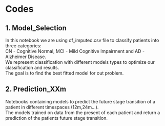 # Codes
## 1. Model_Selection
  In this notebook we are using df_imputed.csv file to classify patients into three categories: <br>
  CN - Cognitive Normal, MCI - Mild Cognitive Impairment and AD - Alzheimer Disease.<br>
  We represent classification with different models types to optimize our classification and results.<br>
  The goal is to find the best fitted model for out problem.
  
## 2. Prediction_XXm
  Notebooks containing models to predict the future stage transition of a patient in different timespaces (12m,24m...).<br>
  The models trained on data from the present of each patient and return a prediction of the patients future stage transition.
  
  
